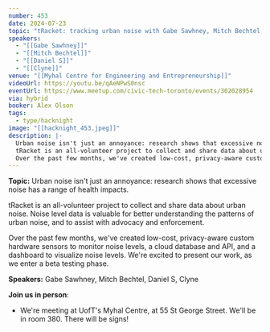 ```yaml
---
number: 453
date: 2024-07-23
topic: "tRacket: tracking urban noise with Gabe Sawhney, Mitch Bechtel, Daniel S, Clyne"
speakers:
  - "[[Gabe Sawhney]]"
  - "[[Mitch Bechtel]]"
  - "[[Daniel S]]"
  - "[[Clyne]]"
venue: "[[Myhal Centre for Engineering and Entrepreneurship]]"
videoUrl: https://youtu.be/qAeNPwS0nsc
eventUrl: https://www.meetup.com/civic-tech-toronto/events/302028954
via: hybrid
booker: Alex Olson
tags:
  - type/hacknight
image: "[[hacknight_453.jpeg]]"
description: |-
  Urban noise isn't just an annoyance: research shows that excessive noise has a range of health impacts.
  tRacket is an all-volunteer project to collect and share data about urban noise. Noise level data is valuable for better understanding the patterns of urban noise, and to assist with advocacy and enforcement.
  Over the past few months, we've created low-cost, privacy-aware custom hardware sensors to monitor noise levels, a cloud database and API, and a dashboard to visualize noise levels. We're excited to present our work, as we enter a beta testing phase.
---
```


**Topic:** Urban noise isn't just an annoyance: research shows that excessive noise has a range of health impacts.

tRacket is an all-volunteer project to collect and share data about urban noise. Noise level data is valuable for better understanding the patterns of urban noise, and to assist with advocacy and enforcement.

Over the past few months, we've created low-cost, privacy-aware custom hardware sensors to monitor noise levels, a cloud database and API, and a dashboard to visualize noise levels. We're excited to present our work, as we enter a beta testing phase.

**Speakers:** Gabe Sawhney, Mitch Bechtel, Daniel S, Clyne

**Join us in person**:

* We're meeting at UofT's Myhal Centre, at 55 St George Street. We'll be in room 380. There will be signs!
